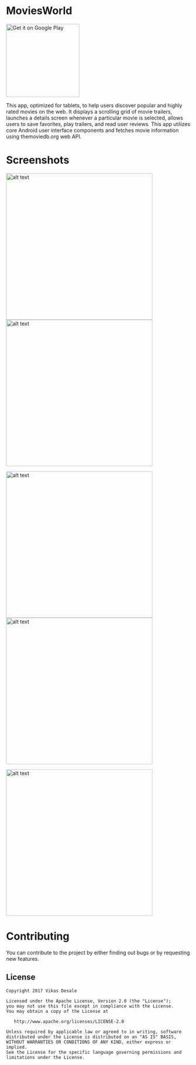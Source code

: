 # MoviesWorld

<a href='https://play.google.com/store/apps/details?id=com.udacity.project2.mymovies'><img alt='Get it on Google Play' src='https://play.google.com/intl/en_us/badges/images/generic/en_badge_web_generic.png' width="200"/></a>

This app, optimized for tablets, to help users discover popular and highly rated movies on the web. It displays a scrolling grid of movie trailers, launches a details screen whenever a particular movie is selected, allows users to save favorites, play trailers, and read user reviews. This app utilizes core Android user interface components and fetches movie information using themoviedb.org web API.

# Screenshots
<img src="https://raw.githubusercontent.com/vikasdesale/MoviesWorld/master/Screenshots/device-2017-02-12-182643.png" alt="alt text" width="400"> <img src="https://raw.githubusercontent.com/vikasdesale/MoviesWorld/master/Screenshots/device-2017-02-12-183037.png" alt="alt text" width="400">

<img src="https://raw.githubusercontent.com/vikasdesale/MoviesWorld/master/Screenshots/device-2017-02-12-184237.png" alt="alt text" width="400"> <img src="https://raw.githubusercontent.com/vikasdesale/MoviesWorld/master/Screenshots/device-2017-02-12-194801.png" alt="alt text" width="400">

<img src="https://raw.githubusercontent.com/vikasdesale/MoviesWorld/master/Screenshots/device-2017-02-12-195219.png" alt="alt text" width="400"> 

# Contributing
You can contribute to the project by either finding out bugs or by requesting new features.

## License
    Copyright 2017 Vikas Desale

    Licensed under the Apache License, Version 2.0 (the "License");
    you may not use this file except in compliance with the License.
    You may obtain a copy of the License at

       http://www.apache.org/licenses/LICENSE-2.0

    Unless required by applicable law or agreed to in writing, software
    distributed under the License is distributed on an "AS IS" BASIS,
    WITHOUT WARRANTIES OR CONDITIONS OF ANY KIND, either express or implied.
    See the License for the specific language governing permissions and
    limitations under the License.
